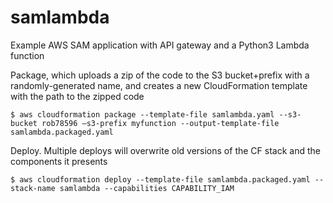 # samlambda
Example AWS SAM application with API gateway and a Python3 Lambda function


Package, which uploads a zip of the code to the S3 bucket+prefix with a randomly-generated name, and creates a new CloudFormation template with the path to the zipped code

    $ aws cloudformation package --template-file samlambda.yaml --s3-bucket rob78596 —s3-prefix myfunction --output-template-file samlambda.packaged.yaml

Deploy. Multiple deploys will overwrite old versions of the CF stack and the components it presents

    $ aws cloudformation deploy --template-file samlambda.packaged.yaml --stack-name samlambda --capabilities CAPABILITY_IAM
